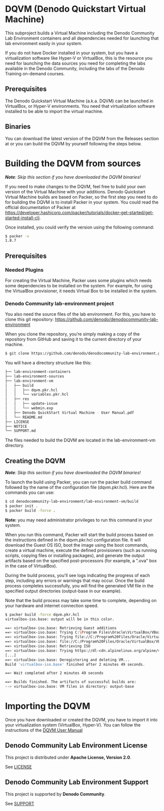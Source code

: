 <!--
title: 'DQVM (Denodo Quickstart Virtual Machine)'
description: 'This project maintains the Denodo Quickstart Virtual Machine'
layout: Doc
framework: packer
platform: alpine-linux
language: hcl
authorLink: ''
authorName: 'Denodo Community'
authorAvatar: ''
collaborators: Victoria Margret, Ajay Kumar
-->

# DQVM (Denodo Quickstart Virtual Machine)

This subproject builds a Virtual Machine including the Denodo Community Lab Environment containers and all dependencies needed for launching that lab environment easily in your system. 

If you do not have Docker installed in your system, but you have a virtualization software like Hyper-V or VirtualBox, this is the resource you need for launching the data sources you need for completing the labs available in the Denodo Community, including the labs of the Denodo Training on-demand courses.

## Prerequisites

The Denodo Quickstart Virtual Machine (a.k.a. DQVM) can be launched in VirtualBox, or Hyper-V environments. You need that virtualization software installed to be able to import the virtual machine.

## Binaries 

You can download the latest version of the DQVM from the Releases section at <link to the releases> or you can build the DQVM by yourself following the steps below.

# Building the DQVM from sources
 
*__Note__: Skip this section if you have downloaded the DQVM binaries!*

If you need to make changes to the DQVM, feel free to build your own version of the Virtual Machine with your additions. Denodo Quickstart Virtual Machine builds are based on Packer, so the first step you need to do for building the DQVM is to install Packer in your system. You could read the official documentation of Packer at https://developer.hashicorp.com/packer/tutorials/docker-get-started/get-started-install-cli.

Once installed, you could verify the version using the following command:

```bash
$ packer -v
1.8.7
```

## Prerequisites

### Needed Plugins 

For creating the Virtual Machine, Packer uses some plugins which needs some dependencies to be installed on the system. For example, for using the VirtualBox provisioner, it needs Virtual Box to be installed in the system.

### Denodo Community lab-environment project 

You also need the source files of the lab environment. For this, you have to clone this git repository: https://github.com/denodo/denodocommunity-lab-environment 

When you clone the repository, you’re simply making a copy of the repository from GitHub and saving it to the current directory of your machine.

```bash
$ git clone https://github.com/denodo/denodocommunity-lab-environment.git
```

You will have a directory structure like this:

```bash
├── lab-environment-containers
├── lab-environment-sources
├── lab-environment-vm
│   ├── build
│   │   ├── dqvm.pkr.hcl
│   │   └── variables.pkr.hcl
│   ├── res
│   │   ├── update-issue
│   │   └── webmin.exp
│   ├── Denodo QuickStart Virtual Machine - User Manual.pdf
│   └── README.md
├── LICENSE
├── NOTICE
└── SUPPORT.md

```

The files needed to build the DQVM are located in the lab-environment-vm directory.

## Creating the DQVM

*__Note__: Skip this section if you have downloaded the DQVM binaries!*

To launch the build using Packer, you can run the packer build command followed by the name of the configuration file (dqvm.pkr.hcl). Here are the commands you can use:

```bash
$ cd denodocommunity-lab-environment/lab-environment-vm/build
$ packer init .
$ packer build -force .
```
**Note:** you may need administrator privileges to run this command in your system.

When you run this command, Packer will start the build process based on the instructions defined in the dqvm.pkr.hcl configuration file. It will download the Guest OS ISO, boot the image using the boot commands, create a virtual machine, execute the defined provisioners (such as running scripts, copying files or installing packages), and generate the output artifacts based on the specified post-processors (for example, a ".ova" box in the case of VirtualBox).

During the build process, you'll see logs indicating the progress of each step, including any errors or warnings that may occur. Once the build process completes successfully, you will find the generated VM file in the specified output directories (output-base in our example).

Note that the build process may take some time to complete, depending on your hardware and internet connection speed.

```bash
$ packer build -force dqvm.pkr.hcl
virtualbox-iso.base: output will be in this color.

==> virtualbox-iso.base: Retrieving Guest additions
==> virtualbox-iso.base: Trying C:\Program Files\Oracle\VirtualBox/VBoxGuestAdditions.iso
==> virtualbox-iso.base: Trying file://C:/Program%20Files/Oracle/VirtualBox/VBoxGuestAdditions.iso
==> virtualbox-iso.base: file://C:/Program%20Files/Oracle/VirtualBox/VBoxGuestAdditions.iso => C:/Program Files/Oracle/VirtualBox/VBoxGuestAdditions.iso
==> virtualbox-iso.base: Retrieving ISO
==> virtualbox-iso.base: Trying https://dl-cdn.alpinelinux.org/alpine/v3.18/releases/x86_64/alpine-virt-3.18.0-x86_64.iso
[...]
==> virtualbox-iso.base: Deregistering and deleting VM...
Build 'virtualbox-iso.base' finished after 2 minutes 49 seconds.

==> Wait completed after 2 minutes 49 seconds

==> Builds finished. The artifacts of successful builds are:
--> virtualbox-iso.base: VM files in directory: output-base
```

# Importing the DQVM

Once you have downloaded or created the DQVM, you have to import it into your virtualization system (VirtualBox, Hyper-V). You can follow the instructions of the [DQVM User Manual](Denodo%20QuickStart%20Virtual%20Machine%20-%20User%20Manual.pdf)

## Denodo Community Lab Environment License

This project is distributed under **Apache License, Version 2.0**. 

See [LICENSE](../LICENSE)

## Denodo Community Lab Environment Support

This project is supported by **Denodo Community**. 

See [SUPPORT](../SUPPORT.md)